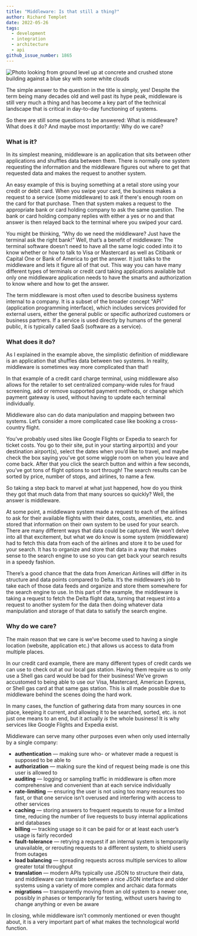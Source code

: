 ```yaml
---
title: "Middleware: Is that still a thing?"
author: Richard Templet
date: 2022-05-26
tags:
  - development
  - integration
  - architecture
  - api
github_issue_number: 1865
---
```


![Photo looking from ground level up at concrete and crushed stone building against a blue sky with some white clouds](/blog/2022/05/middleware-is-that-still-a-thing/20220401-013133.webp)

<!-- photo by Jon Jensen -->

The simple answer to the question in the title is simply, yes! Despite the term being many decades old and well past its hype peak, middleware is still very much a thing and has become a key part of the technical landscape that is critical in day-to-day functioning of systems.

So there are still some questions to be answered: What is middleware? What does it do? And maybe most importantly: Why do we care?

### What is it?

In its simplest meaning, middleware is an application that sits between other applications and shuffles data between them. There is normally one system requesting the information and the middleware figures out where to get that requested data and makes the request to another system.

An easy example of this is buying something at a retail store using your credit or debit card. When you swipe your card, the business makes a request to a service (some middleware) to ask if there's enough room on the card for that purchase. Then that system makes a request to the appropriate bank or card holding company to ask the same question. The bank or card holding company replies with either a yes or no and that answer is then relayed back to the terminal where you swiped your card.

You might be thinking, “Why do we need the middleware? Just have the terminal ask the right bank!” Well, that’s a benefit of middleware: The terminal software doesn’t need to have all the same logic coded into it to know whether or how to talk to Visa or Mastercard as well as Citibank or Capital One or Bank of America to get the answer. It just talks to the middleware and lets it figure all of that out. This way you can have many different types of terminals or credit card taking applications available but only one middleware application needs to have the smarts and authorization to know where and how to get the answer.

The term middleware is most often used to describe business systems internal to a company. It is a subset of the broader concept "API" (application programming interface), which includes services provided for external users, either the general public or specific authorized customers or business partners. If a service is used directly by humans of the general public, it is typically called SaaS (software as a service).

### What does it do?

As I explained in the example above, the simplistic definition of middleware is an application that shuffles data between two systems. In reality, middleware is sometimes way more complicated than that!

In that example of a credit card charge terminal, using middleware also allows for the retailer to set centralized company-wide rules for fraud screening, add or remove supported payment methods, or change which payment gateway is used, without having to update each terminal individually.

Middleware also can do data manipulation and mapping between two systems. Let’s consider a more complicated case like booking a cross-country flight.

You’ve probably used sites like Google Flights or Expedia to search for ticket costs. You go to their site, put in your starting airport(s) and your destination airport(s), select the dates when you’d like to travel, and maybe check the box saying you’ve got some wiggle room on when you leave and come back. After that you click the search button and within a few seconds, you’ve got tons of flight options to sort through! The search results can be sorted by price, number of stops, and airlines, to name a few.

So taking a step back to marvel at what just happened, how do you think they got that much data from that many sources so quickly? Well, the answer is middleware.

At some point, a middleware system made a request to each of the airlines to ask for their available flights with their dates, costs, amenities, etc. and stored that information on their own system to be used for your search. There are many different ways that data could be captured. We won’t delve into all that excitement, but what we do know is some system (middleware) had to fetch this data from each of the airlines and store it to be used for your search. It has to organize and store that data in a way that makes sense to the search engine to use so you can get back your search results in a speedy fashion.

There’s a good chance that the data from American Airlines will differ in its structure and data points compared to Delta. It’s the middleware’s job to take each of those data feeds and organize and store them somewhere for the search engine to use. In this part of the example, the middleware is taking a request to fetch the Delta flight data, turning that request into a request to another system for the data then doing whatever data manipulation and storage of that data to satisfy the search engine.

### Why do we care?

The main reason that we care is we’ve become used to having a single location (website, application etc.) that allows us access to data from multiple places.

In our credit card example, there are many different types of credit cards we can use to check out at our local gas station. Having them require us to only use a Shell gas card would be bad for their business! We’ve grown accustomed to being able to use our Visa, Mastercard, American Express, or Shell gas card at that same gas station. This is all made possible due to middleware behind the scenes doing the hard work.

In many cases, the function of gathering data from many sources in one place, keeping it current, and allowing it to be searched, sorted, etc. is not just one means to an end, but it actually *is* the whole business! It is why services like Google Flights and Expedia exist.

Middleware can serve many other purposes even when only used internally by a single company:

* **authentication** — making sure who- or whatever made a request is supposed to be able to
* **authorization** — making sure the kind of request being made is one this user is allowed to
* **auditing** — logging or sampling traffic in middleware is often more comprehensive and convenient than at each service individually
* **rate-limiting** — ensuring the user is not using too many resources too fast, or that one service isn’t overused and interfering with access to other services
* **caching** — storing answers to frequent requests to reuse for a limited time, reducing the number of live requests to busy internal applications and databases
* **billing** — tracking usage so it can be paid for or at least each user’s usage is fairly recorded
* **fault-tolerance** — retrying a request if an internal system is temporarily unavailable, or rerouting requests to a different system, to shield users from outages
* **load balancing** — spreading requests across multiple services to allow greater total throughput
* **translation** — modern APIs typically use JSON to structure their data, and middleware can translate between a nice JSON interface and older systems using a variety of more complex and archaic data formats
* **migrations** — transparently moving from an old system to a newer one, possibly in phases or temporarily for testing, without users having to change anything or even be aware

In closing, while middleware isn’t commonly mentioned or even thought about, it is a very important part of what makes the technological world function.
